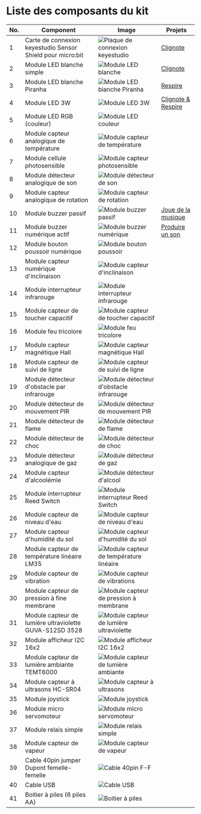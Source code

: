 # Liste des composants du kit

|No.|Component|Image|Projets|
|---|---|---|---|
|1|Carte de connexion keyestudio Sensor Shield pour micro:bit|![Plaque de connexion keyestudio](images/SensorShield.png)|[Clignote](LedBlinkProject.md)|
|2|Module LED blanche simple|![Module LED blanche](images/WhiteLedModule.png)|[Clignote](LedBlinkProject.md)|
|3|Module LED blanche Piranha|![Module LED blanche Piranha](images/PiranhaWhiteLedModule.png)|[Respire](BreathProject.md)|
|4|Module LED 3W|![Module LED 3W](images/3wLedModule.png)|[Clignote & Respire](BlinkAndBreathProject.md)|
|5|Module LED RGB (couleur)|![Module LED couleur](images/RgbLedModule.png)|
|6|Module capteur analogique de température|![Module capteur de température](images/TemperatureSensor.png)|
|7|Module cellule photosensible|![Module capteur photosensible](images/PhotocellSensor.png)|
|8|Module détecteur analogique de son|![Module détecteur de son](images/AnalogSoundSensor.png)|
|9|Module capteur analogique de rotation|![Module capteur de rotation](images/AnalogRotationSensor.png)|
|10|Module buzzer passif|![Module buzzer passif](images/PassiveBuzzerModule.png)|[Joue de la musique](PlayMusicProject.md)|
|11|Module buzzer numérique actif|![Module buzzer numérique](images/DigitalBuzzerModule.png)|[Produire un son](MakeASoundProject.md)|
|12|Module bouton poussoir numérique|![Module bouton poussoir](images/DigitalPushButton.png)|
|13|Module capteur numérique d'inclinaison|![Module capteur d'inclinaison](images/DigitalTiltSensor.png)|
|14|Module interrupteur infrarouge|![Module interrupteur infrarouge](images/PhotoIrSwitchModule.png)|
|15|Module capteur de toucher capacitif|![Module capteur de toucher capacitif](images/CapacitiveTouchSensor.png)|
|16|Module feu tricolore|![Module feu tricolore](images/TrafficLightModule.png)|
|17|Module capteur magnétique Hall|![Module capteur magnétique Hall](images/HallMagneticSensor.png)|
|18|Module capteur de suivi de ligne|![Module capteur de suivi de ligne](images/LineTrackingSensor.png)|
|19|Module détecteur d'obstacle par infrarouge|![Module détecteur d'obstacle infrarouge](images/IrObstacleDetectorSensor.png)|
|20|Module détecteur de mouvement PIR|![Module détecteur de mouvement PIR](images/PirMotionSensor.png)|
|21|Module détecteur de flame|![Module détecteur de flame](images/FlameSensor.png)|
|22|Module détecteur de choc|![Module détecteur de choc](images/CrashSensor.png)|
|23|Module détecteur analogique de gaz|![Module détecteur de gaz](images/AnalogGasSensor.png)|
|24|Module capteur d'alcoolémie|![Module détecteur d'alcool](images/AnalogAlcoholSensor.png)|
|25|Module interrupteur Reed Switch|![Module interrupteur Reed Switch](images/ReedSwitchModule.png)|
|26|Module capteur de niveau d'eau|![Module capteur de niveau d'eau](images/WaterSensor.png)|
|27|Module capteur d'humidité du sol|![Module capteur d'humidité du sol](images/SoilHumiditySensor.png)|
|28|Module capteur de température linéaire LM35|![Module capteur de température linéaire](images/Lm35LinearTemperatureSensor.png)|
|29|Module capteur de vibration|![Module capteur de vibrations](images/VibrationSensor.png)|
|30|Module capteur de pression à fine membrane|![Module capteur de pression à membrane](images/ThinFilmPressureSensor.png)|
|31|Module capteur de lumière ultraviolette GUVA-S12SD 3528|![Module capteur de lumière ultraviolette](images/GuvaS12SdUltravioletSensor.png)|
|32|Module afficheur I2C 16x2|![Module afficheur I2C 16x2](images/16x2I2cDisplayModule.png)|
|33|Module capteur de lumière ambiante TEMT6000|![Module capteur de lumière ambiante](images/Temt6000AmbiantLightSensor.png)|
|34|Module capteur à ultrasons HC-SR04|![Module capteur à ultrasons](images/HxSr04UltrasonicModule.png)|
|35|Module joystick|![Module joystick](images/JoystickModule.png)|
|36|Module micro servomoteur|![Module micro servomoteur](images/MicroServoModule.png)|
|37|Module relais simple|![Module relais simple](images/SingleRelayModule.png)|
|38|Module capteur de vapeur|![Module capteur de vapeur](images/SteamSensor.png)|
|39|Cable 40pin jumper Dupont femelle-femelle|![Cable 40pin F-F](images/40pinDupontJumperCable.png)|
|40|Cable USB|![Cable USB](images/UsbCable.png)|
|41|Boitier à piles (6 piles AA)|![Boitier à piles](images/BatteryCase.png)|

